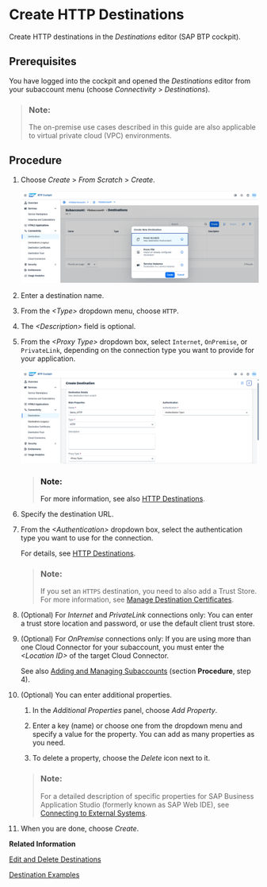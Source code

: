 <!-- loio783fa1c418a244d0abb5f153e69ca4ce -->

# Create HTTP Destinations

Create HTTP destinations in the *Destinations* editor \(SAP BTP cockpit\).



## Prerequisites

You have logged into the cockpit and opened the *Destinations* editor from your subaccount menu \(choose *Connectivity* \> *Destinations*\).

> ### Note:  
> The on-premise use cases described in this guide are also applicable to virtual private cloud \(VPC\) environments.



<a name="loio783fa1c418a244d0abb5f153e69ca4ce__steps_j4g_jfb_pn"/>

## Procedure

1.  Choose *Create* \> *From Scratch* \> *Create*.

    ![](images/CS_Destinations_Create_From_Scratch_b6be459.png)

2.  Enter a destination name.

3.  From the *<Type\>* dropdown menu, choose `HTTP`.

4.  The *<Description\>* field is optional.

5.  From the *<Proxy Type\>* dropdown box, select `Internet`, `OnPremise`, or `PrivateLink`, depending on the connection type you want to provide for your application.

    ![](images/CS_Destinations_Create_From_Scratch_HTTP_cf65e4e.png)

    > ### Note:  
    > For more information, see also [HTTP Destinations](http-destinations-42a0e6b.md).

6.  Specify the destination URL.

7.  From the *<Authentication\>* dropdown box, select the authentication type you want to use for the connection.

    For details, see [HTTP Destinations](http-destinations-42a0e6b.md).

    > ### Note:  
    > If you set an `HTTPS` destination, you need to also add a Trust Store. For more information, see [Manage Destination Certificates](manage-destination-certificates-df1bb55.md).

8.  \(Optional\) For *Internet* and *PrivateLink* connections only: You can enter a trust store location and password, or use the default client trust store.

9.  \(Optional\) For *OnPremise* connections only: If you are using more than one Cloud Connector for your subaccount, you must enter the *<Location ID\>* of the target Cloud Connector.

    See also [Adding and Managing Subaccounts](adding-and-managing-subaccounts-f16df12.md) \(section **Procedure**, step 4\).

10. \(Optional\) You can enter additional properties.

    1.  In the *Additional Properties* panel, choose *Add Property*.

    2.  Enter a key \(name\) or choose one from the dropdown menu and specify a value for the property. You can add as many properties as you need.

    3.  To delete a property, choose the *Delete* icon next to it.


    > ### Note:  
    > For a detailed description of specific properties for SAP Business Application Studio \(formerly known as SAP Web IDE\), see [Connecting to External Systems](https://help.sap.com/viewer/9d1db9835307451daa8c930fbd9ab264/Cloud/en-US/7e49887e6fd34182bebeca5a6841a0cc.html).

11. When you are done, choose *Create*.


**Related Information**  


[Edit and Delete Destinations](edit-and-delete-destinations-372dee2.md "How to edit and delete destinations in the Destinations editor (SAP BTP cockpit).")

[Destination Examples](destination-examples-3a2d575.md "Find configuration examples for HTTP and RFC destinations in SAP BTP, using different authentication types.")

